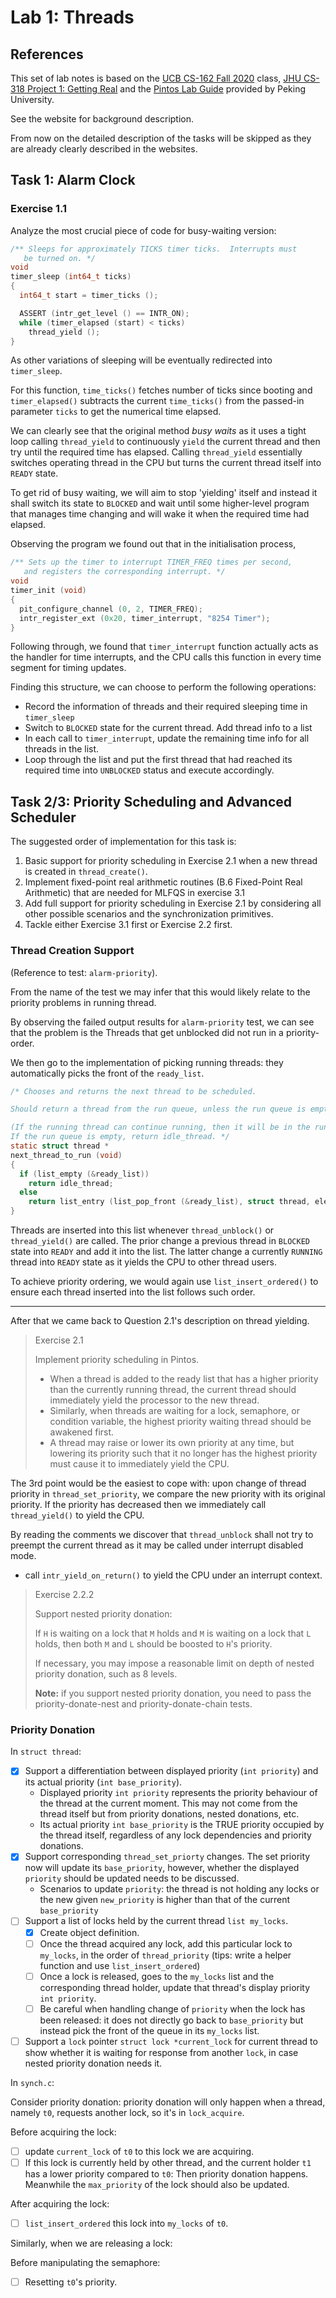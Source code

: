 # Lab 1: Threads

## References

This set of lab notes is based on the [UCB CS-162 Fall 2020](https://inst.eecs.berkeley.edu/~cs162/fa20/) class,  [JHU CS-318 Project 1: Getting Real](https://www.cs.jhu.edu/~huang/cs318/fall21/project/project1.html) and the [Pintos Lab Guide](https://alfredthiel.gitbook.io/pintosbook/) provided by Peking University.

See the website for background description.

From now on the detailed description of the tasks will be skipped as they are already clearly described in the websites.

## Task 1: Alarm Clock

### Exercise 1.1

Analyze the most crucial piece of code for busy-waiting version:

```c
/** Sleeps for approximately TICKS timer ticks.  Interrupts must
   be turned on. */
void
timer_sleep (int64_t ticks) 
{
  int64_t start = timer_ticks ();

  ASSERT (intr_get_level () == INTR_ON);
  while (timer_elapsed (start) < ticks) 
    thread_yield ();
}
```

As other variations of sleeping will be eventually redirected into `timer_sleep`.

For this function, `time_ticks()` fetches number of ticks since booting and `timer_elapsed()` subtracts the current `time_ticks()` from the passed-in parameter `ticks` to get the numerical time elapsed.

We can clearly see that the original method _busy waits_ as it uses a tight loop calling `thread_yield` to continuously `yield` the current thread and then try until the required time has elapsed. Calling `thread_yield` essentially switches operating thread in the CPU but turns the current thread itself into `READY` state.

To get rid of busy waiting, we will aim to stop 'yielding' itself and instead it shall switch its state to `BLOCKED` and wait until some higher-level program that manages time changing and will wake it when the required time had elapsed.

Observing the program we found out that in the initialisation process,

```c
/** Sets up the timer to interrupt TIMER_FREQ times per second,
   and registers the corresponding interrupt. */
void
timer_init (void) 
{
  pit_configure_channel (0, 2, TIMER_FREQ);
  intr_register_ext (0x20, timer_interrupt, "8254 Timer");
}
```

Following through, we found that `timer_interrupt` function actually acts as the handler for time interrupts, and the CPU calls this function in every time segment for timing updates.

Finding this structure, we can choose to perform the following operations:

- Record the information of threads and their required sleeping time in `timer_sleep`
- Switch to `BLOCKED` state for the current thread. Add thread info to a list
- In each call to `timer_interrupt`, update the remaining time info for all threads in the list.
- Loop through the list and put the first thread that had reached its required time into `UNBLOCKED` status and execute accordingly.

## Task 2/3: Priority Scheduling and Advanced Scheduler

The suggested order of implementation for this task is:

1. Basic support for priority scheduling in Exercise 2.1 when a new thread is created in `thread_create()`.
2. Implement fixed-point real arithmetic routines (B.6 Fixed-Point Real Arithmetic) that are needed for MLFQS in exercise 3.1
3. Add full support for priority scheduling in Exercise 2.1 by considering all other possible scenarios and the synchronization primitives.
4. Tackle either Exercise 3.1 first or Exercise 2.2 first.

### Thread Creation Support

(Reference to test: `alarm-priority`).

From the name of the test we may infer that this would likely relate to the priority problems in running thread.

By observing the failed output results for `alarm-priority` test, we can see that the problem is the Threads that get unblocked did not run in a priority-order.

We then go to the implementation of picking running threads: they automatically picks the front of the `ready_list`.

```c
/* Chooses and returns the next thread to be scheduled.

Should return a thread from the run queue, unless the run queue is empty.  

(If the running thread can continue running, then it will be in the run queue.)  
If the run queue is empty, return idle_thread. */
static struct thread *
next_thread_to_run (void) 
{
  if (list_empty (&ready_list))
    return idle_thread;
  else
    return list_entry (list_pop_front (&ready_list), struct thread, elem);
}
```

Threads are inserted into this list whenever `thread_unblock()` or `thread_yield()` are called. The prior change a previous thread in `BLOCKED` state into `READY` and add it into the list. The latter change a currently `RUNNING` thread into `READY` state as it yields the CPU to other thread users.

To achieve priority ordering, we would again use `list_insert_ordered()` to ensure each thread inserted into the list follows such order.

---

After that we came back to Question 2.1's description on thread yielding.

> Exercise 2.1
>
> Implement priority scheduling in Pintos.
>
> - When a thread is added to the ready list that has a higher priority than the currently running thread, the current thread should immediately yield the processor to the new thread.
> - Similarly, when threads are waiting for a lock, semaphore, or condition variable, the highest priority waiting thread should be awakened first.
> - A thread may raise or lower its own priority at any time, but lowering its priority such that it no longer has the highest priority must cause it to immediately yield the CPU.

The 3rd point would be the easiest to cope with: upon change of thread priority in `thread_set_priority`, we compare the new priority with its original priority. If the priority has decreased then we immediately call `thread_yield()` to yield the CPU.

By reading the comments we discover that `thread_unblock` shall not try to preempt the current thread as it may be called under interrupt disabled mode.

- call `intr_yield_on_return()` to yield the CPU under an interrupt context.

> Exercise 2.2.2
>
> Support nested priority donation:
>
> If `H` is waiting on a lock that `M` holds and `M` is waiting on a lock that `L` holds, then both `M` and `L` should be boosted to `H`'s priority.
>
> If necessary, you may impose a reasonable limit on depth of nested priority donation, such as 8 levels.
>
> **Note:** if you support nested priority donation, you need to pass the priority-donate-nest and priority-donate-chain tests.

### Priority Donation

In `struct thread`:

- [x] Support a differentiation between displayed priority (`int priority`) and its actual priority (`int base_priority`).
  - Displayed priority `int priority` represents the priority behaviour of the thread at the current moment. This may not come from the thread itself but from priority donations, nested donations, etc.
  - Its actual priority `int base_priority` is the TRUE priority occupied by the thread itself, regardless of any lock dependencies and priority donations.
- [x] Support corresponding `thread_set_priorty` changes. The set priority now will update its `base_priority`, however, whether the displayed `priority` should be updated needs to be discussed.
  - Scenarios to update `priority`: the thread is not holding any locks or the new given `new_priority` is higher than that of the current `base_priority`
- [ ] Support a list of locks held by the current thread `list my_locks`.
  - [x] Create object definition.
  - [ ] Once the thread acquired any lock, add this particular lock to `my_locks`, in the order of `thread_priority` (tips: write a helper function and use `list_insert_ordered`)
  - [ ] Once a lock is released, goes to the `my_locks` list and the corresponding thread holder, update that thread's display priority `int priority`.
  - [ ] Be careful when handling change of `priority` when the lock has been released: it does not directly go back to `base_priority` but instead pick the front of the queue in its `my_locks` list.
- [ ] Support a `lock` pointer `struct lock *current_lock` for current thread to show whether it is waiting for response from another `lock`, in case nested priority donation needs it.

In `synch.c`:

Consider priority donation: priority donation will only happen when a thread, namely `t0`, requests another lock, so it's in `lock_acquire`.

Before acquiring the lock:

- [ ] update `current_lock` of `t0` to this lock we are acquiring.
- [ ] If this lock is currently held by other thread, and the current holder `t1` has a lower priority compared to `t0`: Then priority donation happens. Meanwhile the `max_priority` of the lock should also be updated.

After acquiring the lock:

- [ ] `list_insert_ordered` this lock into `my_locks` of `t0`.

Similarly, when we are releasing a lock:

Before manipulating the semaphore:

- [ ] Resetting `t0`'s priority.

